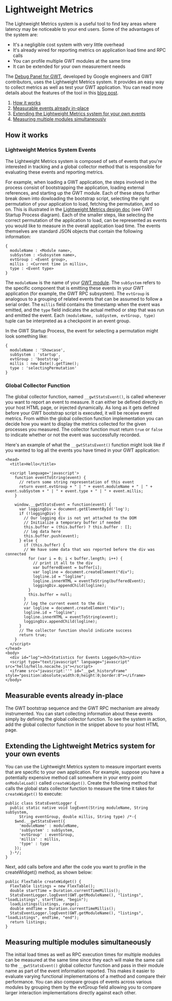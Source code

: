 Lightweight Metrics
===

The Lightweight Metrics system is a useful tool to find key areas where latency may be noticeable to your end users. Some of the advantages of the system are:

*   It's a negligible cost system with very little overhead
*   It's already wired for reporting metrics on application load time and RPC calls
*   You can profile multiple GWT modules at the same time
*   It can be extended for your own measurement needs

The [Debug Panel for GWT](http://code.google.com/p/gwt-debug-panel/), developed by Google engineers and GWT contributors, uses the Lightweight Metrics system.  It provides an easy way to collect metrics as well as test your GWT application. You can read more details about the features of the tool in this [blog post](http://googlewebtoolkit.blogspot.com/2009/07/introducing-debug-panel-for-gwt.html).

1.  [How it works](#how)
2.  [Measurable events already in-place](#already)
3.  [Extending the Lightweight Metrics system for your own events](#extending)
4.  [Measuring multiple modules simultaneously](#multiple)

## How it works<a id="how"></a>

### Lightweight Metrics System Events

The Lightweight Metrics system is composed of sets of events that you're interested in tracking and a global collector method that is responsible for evaluating these events and reporting metrics.

For example, when loading a GWT application, the steps involved in the process consist of bootstrapping the application, loading external references, and starting up the GWT module. Each of these steps further break down into dowloading the bootstrap script, selecting the right permutation of your application to load, fetching the permutation, and so on. This is illustrated in the [Lightweight Metrics design doc](http://code.google.com/p/google-web-toolkit/wiki/LightweightMetricsDesign) (see GWT Startup Process diagram). Each of the smaller steps, like selecting the correct permutation of the application to load, can be represented as events you would like to measure in the overall application load time. The events themselves are standard JSON objects that contain the following information:

```
{ 
  moduleName : <Module name>,
  subSystem : <Subsystem name>,
  evtGroup : <Event group>,
  millis : <Current time in millis>,
  type : <Event type>
}
```

The `moduleName` is the name of your [GWT module](DevGuideOrganizingProjects.html#DevGuideModules). The `subSystem` refers to the specific component that is emitting these events in your GWT application (for example, the GWT RPC subsystem). The `evtGroup` is analogous to a grouping of related events that can be assumed to follow a serial order. The `millis` field contains the timestamp when the event was emitted, and the `type` field indicates the actual method or step that was run and emitted the event. Each `(moduleName, subSystem, evtGroup, type)` tuple can be interpreted as a checkpoint in an event group.

In the GWT Startup Process, the event for selecting a permutation might look something like:

```
{ 
  moduleName : 'Showcase',
  subSystem : 'startup',
  evtGroup : 'bootstrap',
  millis : new Date().getTime();
  type : 'selectingPermutation'
}
```

### Global Collector Function

The global collector function, named `__gwtStatsEvent()`, is called whenever you want to report an event to measure. It can either be defined directly in your host HTML page, or injected dynamically. As long as it gets defined before your GWT bootstrap script is executed, it will be receive event metrics. From within the global collection function implementation you can decide how you want to display the metrics collected for the given processes you measured. The collector function must return `true` or `false` to indicate whether or not the event was successfully recorded.

Here's an example of what the `__gwtStatsEvent()` function might look like if you wanted to log all the events you have timed in your GWT application:

```
<head>
  <title>Hello</title>

  <script language='javascript'>
    function eventToString(event) {
      // return some string representation of this event
      return event.evtGroup + " | " + event.moduleName + " | " + event.subSystem + " | " + event.type + " | " + event.millis;
    }

    window.__gwtStatsEvent = function(event) {
      var loggingDiv = document.getElementById('log');
      if (!loggingDiv) {
        // Our logging div is not yet attached to the DOM
        // Initialize a temporary buffer if needed
        this.buffer = (this.buffer) ? this.buffer : [];
        // log data here
        this.buffer.push(event);
      } else {
        if (this.buffer) {
        // We have some data that was reported before the div was connected
          for (var i = 0; i < buffer.length; i++) {
            // print it all to the div
            var bufferedEvent = buffer[i];
            var logline = document.createElement("div");
            logline.id = "logline";
            logline.innerHTML = eventToString(bufferedEvent);
            loggingDiv.appendChild(logline);
          }
          this.buffer = null;
        }
        // log the current event to the div
        var logline = document.createElement("div");
        logline.id = "logline";
        logline.innerHTML = eventToString(event);
        loggingDiv.appendChild(logline);
      }
      // The collector function should indicate success
      return true;
    }
  </script>
</head>
<body>
  <div id="log"><h3>Statistics for Events Logged</h3></div>
  <script type="text/javascript" language="javascript" src="hello/hello.nocache.js"></script>
  <iframe src="javascript:''" id="__gwt_historyFrame" style="position:absolute;width:0;height:0;border:0"></iframe>
</body>
```

## Measurable events already in-place<a id="already"></a>

The GWT bootstrap sequence and the GWT RPC mechanism are already instrumented. You can start collecting information about these events simply by defining the global collector function. To see the system in action, add the global collector function in the snippet above to your host HTML page.

## Extending the Lightweight Metrics system for your own events<a id="extending"></a>

You can use the Lightweight Metrics system to measure important events that are specific to your own application. For example, suppose you have a potentially expensive method call somewhere in your entry point `onModuleLoad()` called `createWidget()`. Create the following method that calls the global stats collector function to measure the time it takes for `createWidget()` to execute:

```
public class StatsEventLogger {
  public static native void logEvent(String moduleName, String subSystem,
      String eventGroup, double millis, String type) /*-{
    $wnd.__gwtStatsEvent({
      'moduleName' : moduleName,
      'subSystem' : subSystem,
      'evtGroup' : eventGroup,
      'millis' : millis,
      'type' : type
    });
  }-*/;
}
```

Next, add calls before and after the code you want to profile in the createWidget() method, as shown below:

```
public FlexTable createWidget() {
  FlexTable listings = new FlexTable();
  double startTime = Duration.currentTimeMillis();
  StatsEventLogger.logEvent(GWT.getModuleName(), "listings", "loadListings", startTime, "begin");
  loadListings(listings, range);
  double endTime = Duration.currentTimeMillis();
  StatsEventLogger.logEvent(GWT.getModuleName(), "listings", "loadListings", endTime, "end");
  return listings;
}
```

## Measuring multiple modules simultaneously<a id="multiple"></a>

The initial load times as well as RPC execution times for multiple modules can be measured at the same time since they each will make the same call to the `__gwtStatsEvent()` global collector function and pass in their module name as part of the event information reported. This makes it easier to evaluate varying functional implementations of a method and compare their performance. You can also compare groups of events across various modules by grouping them by the evtGroup field allowing you to compare larger interaction implementations directly against each other.
